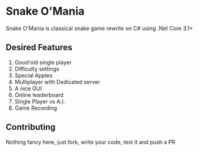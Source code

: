 # Snake O'Mania

Snake O'Mania is classical snake game rewrite on C# using .Net Core 3.1+

## Desired Features
1. Good'old single player
2. Difficulty settings
3. Special Apples
4. Multiplayer with Dedicated server
5. A nice GUI
6. Online leaderboard
7. Single Player vs A.I.
8. Game Recording

## Contributing
Nothing fancy here, just fork, write your code, test it and push a PR
